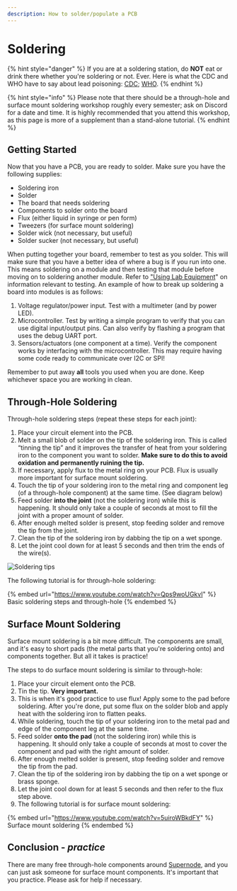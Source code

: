 ```yaml
---
description: How to solder/populate a PCB
---
```


# Soldering

{% hint style="danger" %}
If you are at a soldering station, do **NOT** eat or drink there whether you're soldering or not. Ever. Here is what the CDC and WHO have to say about lead poisoning: [CDC](https://www.cdc.gov/niosh/topics/lead/health.html); [WHO](http://www.who.int/news-room/fact-sheets/detail/lead-poisoning-and-health).
{% endhint %}

{% hint style="info" %}
Please note that there should be a through-hole and surface mount soldering workshop roughly every semester; ask on Discord for a date and time. It is highly recommended that you attend this workshop, as this page is more of a supplement than a stand-alone tutorial.&#x20;
{% endhint %}

## Getting Started

Now that you have a PCB, you are ready to solder. Make sure you have the following supplies:

* Soldering iron
* Solder
* The board that needs soldering
* Components to solder onto the board
* Flux (either liquid in syringe or pen form)
* Tweezers (for surface mount soldering)
* Solder wick (not necessary, but useful)
* Solder sucker (not necessary, but useful)

When putting together your board, remember to test as you solder. This will make sure that you have a better idea of where a bug is if you run into one. This means soldering on a module and then testing that module before moving on to soldering another module. Refer to ["Using Lab Equipment](https://calstar.gitbook.io/docs/tutorials/avionics/lab-equipment)" on information relevant to testing. An example of how to break up soldering a board into modules is as follows:

1. Voltage regulator/power input. Test with a multimeter (and by power LED).
2. Microcontroller. Test by writing a simple program to verify that you can use digital input/output pins. Can also verify by flashing a program that uses the debug UART port.
3. Sensors/actuators (one component at a time). Verify the component works by interfacing with the microcontroller. This may require having some code ready to communicate over I2C or SPI!

Remember to put away **all** tools you used when you are done. Keep whichever space you are working in clean.

## Through-Hole Soldering

Through-hole soldering steps (repeat these steps for each joint):

1. Place your circuit element into the PCB.&#x20;
2. Melt a small blob of solder on the tip of the soldering iron. This is called “tinning the tip” and it improves the transfer of heat from your soldering iron to the component you want to solder. **Make sure to do this to avoid oxidation and permanently ruining the tip.**
3. If necessary, apply flux to the metal ring on your PCB. Flux is usually more important for surface mount soldering.&#x20;
4. Touch the tip of your soldering iron to the metal ring and component leg (of a through-hole component) at the same time. (See diagram below)
5. Feed solder **into the joint** (not the soldering iron) while this is happening. It should only take a couple of seconds at most to fill the joint with a proper amount of solder.
6. After enough melted solder is present, stop feeding solder and remove the tip from the joint.
7. Clean the tip of the soldering iron by dabbing the tip on a wet sponge.
8. Let the joint cool down for at least 5 seconds and then trim the ends of the wire(s).

![Soldering tips](../../.gitbook/assets/wk1\_soldering\_tips.png)

The following tutorial is for through-hole soldering:

{% embed url="https://www.youtube.com/watch?v=Qps9woUGkvI" %}
Basic soldering steps and through-hole
{% endembed %}

## Surface Mount Soldering

Surface mount soldering is a bit more difficult. The components are small, and it's easy to short pads (the metal parts that you're soldering onto) and components together. But all it takes is practice!

The steps to do surface mount soldering is similar to through-hole:

1. Place your circuit element onto the PCB.&#x20;
2. Tin the tip. **Very important.**&#x20;
3. This is when it's good practice to use flux! Apply some to the pad before soldering. After you're done, put some flux on the solder blob and apply heat with the soldering iron to flatten peaks.
4. While soldering, touch the tip of your soldering iron to the metal pad and edge of the component leg at the same time.
5. Feed solder **onto the pad** (not the soldering iron) while this is happening. It should only take a couple of seconds at most to cover the component and pad with the right amount of solder.&#x20;
6. After enough melted solder is present, stop feeding solder and remove the tip from the pad.
7. Clean the tip of the soldering iron by dabbing the tip on a wet sponge or brass sponge.
8. Let the joint cool down for at least 5 seconds and then refer to the flux step above.
9. The following tutorial is for surface mount soldering:

{% embed url="https://www.youtube.com/watch?v=5uiroWBkdFY" %}
Surface mount soldering
{% endembed %}

## Conclusion - _practice_

There are many free through-hole components around [Supernode](https://supernode.berkeley.edu/), and you can just ask someone for surface mount components. It's important that you practice. Please ask for help if necessary.&#x20;
